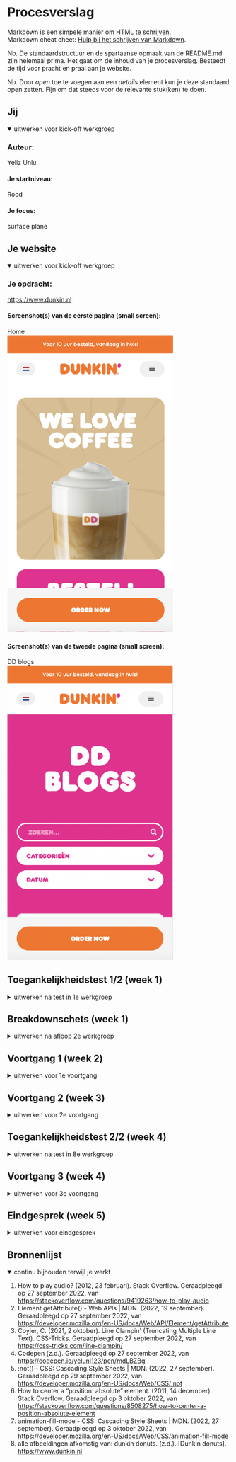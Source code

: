 # Procesverslag
Markdown is een simpele manier om HTML te schrijven.  
Markdown cheat cheet: [Hulp bij het schrijven van Markdown](https://github.com/adam-p/markdown-here/wiki/Markdown-Cheatsheet).

Nb. De standaardstructuur en de spartaanse opmaak van de README.md zijn helemaal prima. Het gaat om de inhoud van je procesverslag. Besteedt de tijd voor pracht en praal aan je website.

Nb. Door *open* toe te voegen aan een *details* element kun je deze standaard open zetten. Fijn om dat steeds voor de relevante stuk(ken) te doen.





## Jij

<details open>
  <summary>uitwerken voor kick-off werkgroep</summary>

  ### Auteur:
  Yeliz Unlu

  #### Je startniveau:
  Rood

  #### Je focus:
  surface plane
 
</details>





## Je website

<details open>
  <summary>uitwerken voor kick-off werkgroep</summary>

  ### Je opdracht:
  https://www.dunkin.nl

  #### Screenshot(s) van de eerste pagina (small screen): 
  Home  
  <img src="./readme-images/home.png" width="375px" alt="Home pagina">

  #### Screenshot(s) van de tweede pagina (small screen):
  DD blogs  
  <img src="./readme-images/blogs.png" width="375px" alt="blog met verschillende artikelen">
 
</details>



## Toegankelijkheidstest 1/2 (week 1)

<details>
  <summary>uitwerken na test in 1e werkgroep</summary>

  ### Bevindingen

  #### Screenreader
  doormiddel van een screenreader heb ik geprobeerd door de website te navigeren. 
  dit zijn de bevindingen:
  - erg onduidelijk. Moeilijk navigeren omdat je heel goed geconcentreerd moet
  luisteren wat er word gezegd. 
  - hij leest bepaalde teksten in 2 stukken voor en daarna in 1x.
  - leest bij app store image de id voor
  - leest bij play store image 'details'
  - in de footer leest die de social media de href voor


  oplossingen:
  - proberen het aantal links en knoppen te beperken op 1 pagina. 
  - gebruik geen br tag midden in een paragraaf tekst of heading.
  - gebruik juiste alt tekst

  #### Muis en Toetsenbord 
  ik heb de website gebruikt door alleen een toetsenbord te gebruiken. ik heb geprobeerd verschillende onderdelen in de website te navigeren.
  dit zijn de bevindingen:
  - geselecteerde links kregen blauwe dunnen borders. die waren moeilijk te zien.
  - sommige geselecteerde delen waren niet te zien. je weet niet waar je op staat.

  oplossingen:
  - maak geselecteerde delen duidelijk zichtbaar (kleur, dikte)
  - laat goed zien wat er geselecteerd is

  #### Motoriek (shocks, elastiekjes)  
  aan de hand van een apparaat aan de arm en een elastiek om de vinger helpt het je om een gebruiker te zijn met een motorieke beperking. Ik heb zo de website getest. 
  dit zijn de bevindingen:
  - kleine dingen zijn moeilijker te bedienen zoals radiobutton en checkboxen. Je klikt er makkelijk naast. 

  oplossing:
  - maak knoppen/click area groter

  #### Visueel (brillen, contrast, kleurenblind, dark/light). 
  ik heb de website getest met 3 verschillende brillen. de brillen helpen je om in te leven met iemand met een visuele beperking. hieruit komen de volgende bevindingen:
  - sommige letters zijn niet goed te zien. 
  - bestellen gaat moeilijk omdat het op dezelfde pagina in een small hokje word gedaan. 
  
  oplossingen:
  - grote headers gebruiken
  - bestellen op een aparte scherm weergeven. Dan heb je meer ruimte
  - hoog contrast gebruiken
</details>



## Breakdownschets (week 1)

<details>
  <summary>uitwerken na afloop 2e werkgroep</summary>

  ### de hele pagina: 
  <img src="readme-images/breakdown_1.jpg" width="375px" alt="breakdown van de hele pagina">

  ### dynamisch deel (bijv menu): 
  <img src="readme-images/menu.jpg" width="375px" alt="breakdown van een dynamisch deel">

</details>





## Voortgang 1 (week 2)

<details>
  <summary>uitwerken voor 1e voortgang</summary>

  ### Stand van zaken
  ik heb de breakdown schets gemaakt. Ik weet nu hoe het er eruit moet komen te zien.Ik weet alleen niet zeker of ik de juiste HTML tags op de juiste plekken heb gebruikt. 

  ### Agenda voor meeting
  samen met je groepje opstellen

Yeliz: 
1) Zijn de juiste article en section tags gebruikt?
2) waar moet de fixed element in de html komen?

Anouk:
1) hoe kan ik het beste css gebruiken met 2 pagina's?

Katarina: 
1) Wat is de h1 element op mijn pagina?
2) Hoe stijl ik een bepaalde element op mijn pagina?

  ### Verslag van meeting

  - aantal section en article tags waren niet goed gebruikt. Die heb ik verbeterd
  - gebruik ordered list tag bij de stappen
  - h1 is de naam van de website

</details>





## Voortgang 2 (week 3)

<details>
  <summary>uitwerken voor 2e voortgang</summary>

  ### Stand van zaken
  achtergrond met witte golven op de achtergrond van de website is me niet gelukt om na te maken. 
  <img src="readme-images/golven_achtergrond_1.jpg" width="375px" alt="golven achtergrond">
  <img src="readme-images/golven_achtergrond_2.jpg" width="375px" alt="golven achtergrond">

  ik had moeite met het stijlen/positioneren van de stappen op de website. Ik had hiervoor de hulp ingeschakeld van de studentenassistenten.
  <img src="readme-images/stappen.png" width="360px" alt="stappenplan hoe bestellen">
  

  ### Agenda voor meeting

Yeliz: 
1) zijn de juiste tags gebruikt?
2) hoe krijg je position absolute responsive?

Anouk: 
1) hoe kan ik het beste css gebruiken met 2 pagina's?

Katarina: 
1) mag je 2 HTML documenten hebben of moet je alles in 1 document zetten?
2) Hoe kan ik een menu icoontje responsive maken?
3) Hoe kan ik blokjes naast de afbeeldingen krijgen bij responsivness?

  ### Verslag van meeting
  hier na afloop snel de uitkomsten van de meeting vastleggen

  - aantal tags stonden verkeerd. gebruik section voor social media iconen ipv div. 
  - gebruik vw bij position absolute
  - begin lijst van de surface plane zoals dark modus en audio

</details>





## Toegankelijkheidstest 2/2 (week 4)

<details>
  <summary>uitwerken na test in 8e werkgroep</summary>

  ### Bevindingen
  #### Screenreader
  bevindingen: 
  - navigatie word voorgelezen terwijl die niet open staat.

  oplossingen:
  - gebruik :focus-within

  #### Muis en Toetsenbord 
  bevindingen: 
  - je ziet wat word geselecteerd door paarse border
  - navigatie elementen worden geselecteerd zonder dat het open staat.

  oplossingen:
  - gebruik :focus-within

  #### Motoriek (shocks, elastiekjes)
  bevindingen: 
  - scrollen gaat moeilijk het drukken op knoppen gaat wel makkelijk wanneer de knoppen groot genoeg zijn. 
  
  oplossingen: 
  - maak knoppen bestellen en afhalen iets groter

  #### Visueel (brillen, contrast, kleurenblind, dark/light). 
  bevindingen:
  - paragraaf tekst is moeilijk leesbaar bij dark mode. grijs en zwart zit te weinig contrast. 
  - grijze tekst op grijze achtergrond is moeilijk te lezen met blurred bil
  
  oplossingen:  
  - tekst veranderen naar wit bij dark mode
  - maak grijze tekst zwart voor meer contrast
</details>





## Voortgang 3 (week 4)

<details>
  <summary>uitwerken voor 3e voortgang</summary>

  ### Stand van zaken
  animeren was best lastig. vooral de navigatie menu en het laten bewegen van de spook. 

  ### Agenda voor meeting

  Yeliz:
  1) moet je bij een search ook de form tags gebruiken?
  2) staat de animatie op de juiste plek in de html?

  Anouk:
  1) wat houd toegankelijkheid ++ in?
  2) wat is een praktische manier om je site naar github te zetten?

  Katarina:
  1) Hoe krijg ik die thema switcher button helemaal aan het eind of in het midden?
  2) Waarom werkt de thema switcher niet op de menu pagina?

  ### Verslag van meeting

  - Form moet een label hebben dan leest screenreader de labels voor en het liefst een submit button
  - animatie is niet belangrijkste in de html. Het kan onderaan de pagina of hou de alt atribuut leeg


</details>





## Eindgesprek (week 5)

<details>
  <summary>uitwerken voor eindgesprek</summary>

  ### Je uitkomst - karakteristiek screenshots:
  <img src="readme-images/final.png" width="375px" alt="uitomst opdracht 1">
  <img src="readme-images/halloween.png" width="375px" alt="halloween thema">


  ### Dit ging goed/Heb ik geleerd: 
  - gebruiken van audio met javascript.
  - het maken van een spook animatie. 
  - halloween thema toepassen. 
  - veel geleerd over positions.
  - gebruik van een screenreader
  <img src="readme-images/halloween.png" width="375px" alt="halloween thema">


  ### Dit was lastig/Is niet gelukt:
  dit was lastig: 
  - line clamping 
  - badge in de footer op de rand van footer en de main krijgen
  - positioneren
  - selectoren gebruiken voor 2 pagina's

  dit is niet gelukt: 
  - golven op de achtergrond.
  - animatie van de nav met golven en tekst dat 1 voor 1 tevoorschijn komt. 
  <img src="readme-images/golven_achtergrond_1.jpg" width="375px" alt="golven">

</details>





## Bronnenlijst

<details open>
  <summary>continu bijhouden terwijl je werkt</summary>

  1. How to play audio? (2012, 23 februari). Stack Overflow. Geraadpleegd op 27 september 2022, van https://stackoverflow.com/questions/9419263/how-to-play-audio 
  2. Element.getAttribute() - Web APIs | MDN. (2022, 19 september). Geraadpleegd op 27 september 2022, van https://developer.mozilla.org/en-US/docs/Web/API/Element/getAttribute
  3. Coyier, C. (2021, 2 oktober). Line Clampin' (Truncating Multiple Line Text). CSS-Tricks. Geraadpleegd op 27 september 2022, van https://css-tricks.com/line-clampin/
  4. Codepen (z.d.). Geraadpleegd op 27 september 2022, van https://codepen.io/yelunl123/pen/mdLBZBg
  5. :not() - CSS: Cascading Style Sheets | MDN. (2022, 27 september). Geraadpleegd op 29 september 2022, van https://developer.mozilla.org/en-US/docs/Web/CSS/:not
  6. How to center a “position: absolute” element. (2011, 14 december). Stack Overflow. Geraadpleegd op 3 oktober 2022, van https://stackoverflow.com/questions/8508275/how-to-center-a-position-absolute-element
  7. animation-fill-mode - CSS: Cascading Style Sheets | MDN. (2022, 27 september). Geraadpleegd op 3 oktober 2022, van https://developer.mozilla.org/en-US/docs/Web/CSS/animation-fill-mode
  8. alle afbeeldingen afkomstig van: dunkin donuts. (z.d.). [Dunkin donuts]. https://www.dunkin.nl
  

</details>